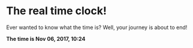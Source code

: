 # The real time clock!

Ever wanted to know what the time is? Well, your journey is about to end!

**The time is Nov 06, 2017, 10:24**